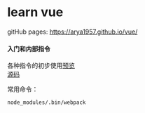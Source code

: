 # learn vue

gitHub pages:
https://arya1957.github.io/vue/

#### 入门和内部指令  <br>
各种指令的初步使用[预览](https://arya1957.github.io/vue/demos/) <br>
[源码](https://github.com/Arya1957/vue/tree/master/demos/directive) <br>





常用命令：

`node_modules/.bin/webpack`
